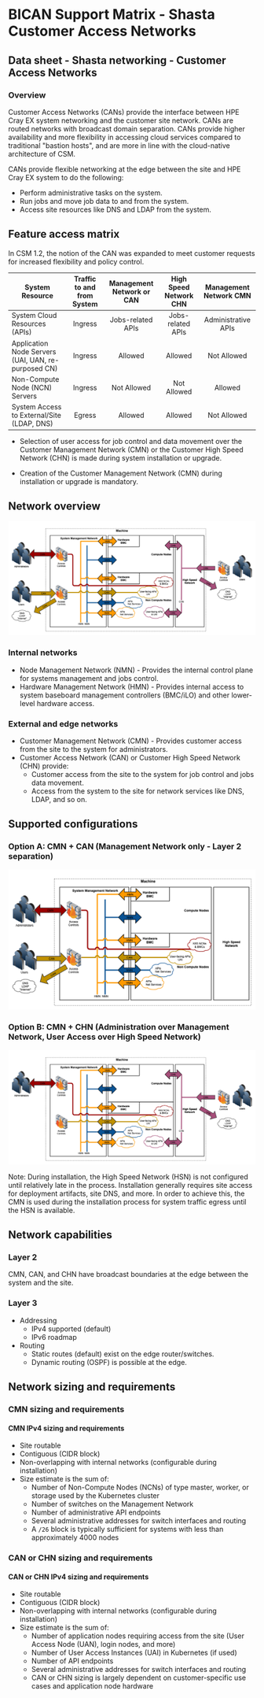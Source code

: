 # BICAN Support Matrix - Shasta Customer Access Networks

## Data sheet - Shasta networking - Customer Access Networks

### Overview

Customer Access Networks (CANs) provide the interface between HPE Cray EX system networking and the customer site network. CANs are routed networks with broadcast domain separation.
CANs provide higher availability and more flexibility in accessing cloud services compared to traditional "bastion hosts", and are more in line with the cloud-native architecture of CSM.

CANs provide flexible networking at the edge between the site and HPE Cray EX system to do the following:

* Perform administrative tasks on the system.
* Run jobs and move job data to and from the system.
* Access site resources like DNS and LDAP from the system.

## Feature access matrix

In CSM 1.2, the notion of the CAN was expanded to meet customer requests for increased flexibility and policy control.

| System Resource                                     | Traffic to and from System | Management Network or CAN | High Speed Network CHN | Management Network CMN |
|-----------------------------------------------------|:--------------------------:|:-------------------------:|:----------------------:|:----------------------:|
| System Cloud Resources (APIs)                       |          Ingress           |     Jobs-related APIs     |   Jobs-related APIs    |  Administrative APIs   |
| Application Node Servers (UAI, UAN, re-purposed CN) |          Ingress           |          Allowed          |        Allowed         |      Not Allowed       |
| Non-Compute Node (NCN) Servers                      |          Ingress           |        Not Allowed        |      Not Allowed       |        Allowed         |
| System Access to External/Site (LDAP, DNS)          |           Egress           |          Allowed          |        Allowed         |      Not Allowed       |

* Selection of user access for job control and data movement over the Customer Management Network (CMN) or the Customer High Speed Network (CHN) is made during system installation or upgrade.

* Creation of the Customer Management Network (CMN) during installation or upgrade is mandatory.

## Network overview

![TDS CAN overview](img/tds_can_overview.png)

### Internal networks

* Node Management Network (NMN) \- Provides the internal control plane for systems management and jobs control.
* Hardware Management Network (HMN) \- Provides internal access to system baseboard management controllers (BMC/iLO) and other lower-level hardware access.

### External and edge networks

* Customer Management Network (CMN) \- Provides customer access from the site to the system for administrators.
* Customer Access Network (CAN) or Customer High Speed Network (CHN) provide:
  * Customer access from the site to the system for job control and jobs data movement.
  * Access from the system to the site for network services like DNS, LDAP, and so on.

## Supported configurations

### Option A: CMN + CAN (Management Network only - Layer 2 separation)

![CMN plus CAN](img/cmn_plus_can.png)

### Option B: CMN + CHN (Administration over Management Network, User Access over High Speed Network)

![CMN plus CHN](img/cmn_plus_chn.png)

Note: During installation, the High Speed Network (HSN) is not configured until relatively late in the process.
Installation generally requires site access for deployment artifacts, site DNS, and more.
In order to achieve this, the CMN is used during the installation process for system traffic egress until the HSN is available.

## Network capabilities

### Layer 2

CMN, CAN, and CHN have broadcast boundaries at the edge between the system and the site.

### Layer 3

* Addressing
  * IPv4 supported (default)
  * IPv6 roadmap
* Routing
  * Static routes (default) exist on the edge router/switches.
  * Dynamic routing (OSPF) is possible at the edge.

## Network sizing and requirements

### CMN sizing and requirements

#### CMN IPv4 sizing and requirements

* Site routable
* Contiguous (CIDR block)
* Non-overlapping with internal networks (configurable during installation)
* Size estimate is the sum of:
  * Number of Non-Compute Nodes (NCNs) of type master, worker, or storage used by the Kubernetes cluster
  * Number of switches on the Management Network
  * Number of administrative API endpoints
  * Several administrative addresses for switch interfaces and routing
  * A `/26` block is typically sufficient for systems with less than approximately 4000 nodes

### CAN or CHN sizing and requirements

#### CAN or CHN IPv4 sizing and requirements

* Site routable
* Contiguous (CIDR block)
* Non-overlapping with internal networks (configurable during installation)
* Size estimate is the sum of:
  * Number of application nodes requiring access from the site (User Access Node (UAN), login nodes, and more)
  * Number of User Access Instances (UAI) in Kubernetes (if used)
  * Number of API endpoints
  * Several administrative addresses for switch interfaces and routing
  * CAN or CHN sizing is largely dependent on customer-specific use cases and application node hardware
